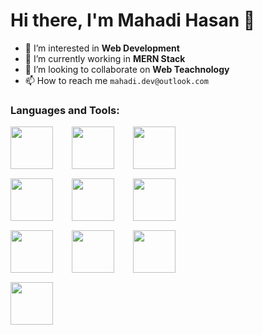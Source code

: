 # Hi there, I'm Mahadi Hasan 👋

- 👀 I’m interested in **Web Development**
- 🌱 I’m currently working in **MERN Stack**
- 💞️ I’m looking to collaborate on **Web Teachnology**
- 📫 How to reach me `mahadi.dev@outlook.com`

### Languages and Tools:

<div style="display: grid; grid-template-columns: 0.5fr 0.5fr 2.5fr ; gap: 15px">
<img width="68px" style="margin-right: 15px" src="https://cdn.jsdelivr.net/gh/devicons/devicon@latest/icons/javascript/javascript-original.svg" />
<img  width="68px" style="margin-right: 15px"  src="https://cdn.jsdelivr.net/gh/devicons/devicon@latest/icons/typescript/typescript-original.svg" />
<img width="68px" style="margin-right: 15px"  src="https://cdn.jsdelivr.net/gh/devicons/devicon@latest/icons/react/react-original.svg" />
<img width="68px" style="margin-right: 15px"   src="https://cdn.jsdelivr.net/gh/devicons/devicon@latest/icons/nextjs/nextjs-original.svg" />
<img width="68px" style="margin-right: 15px"  src="https://cdn.jsdelivr.net/gh/devicons/devicon@latest/icons/java/java-original.svg" />
<img width="68px" style="margin-right: 15px"   src="https://cdn.jsdelivr.net/gh/devicons/devicon@latest/icons/kotlin/kotlin-original.svg" />
<img width="68px" style="margin-right: 15px"   src="https://cdn.jsdelivr.net/gh/devicons/devicon@latest/icons/tailwindcss/tailwindcss-original.svg" />
<img width="68px" style="margin-right: 15px" src="https://cdn.jsdelivr.net/gh/devicons/devicon@latest/icons/bootstrap/bootstrap-original.svg" />
<img width="68px" style="margin-right: 15px" src="https://cdn.jsdelivr.net/gh/devicons/devicon@latest/icons/git/git-original.svg" />
<img width="68px" style="margin-right: 15px"  src="https://cdn.jsdelivr.net/gh/devicons/devicon@latest/icons/docker/docker-original.svg" />
</div>
